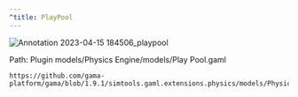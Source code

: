```yaml
---
^title: PlayPool
---
```


![Annotation 2023-04-15 184506_playpool](https://user-images.githubusercontent.com/4437331/232238771-6cdcfb07-f41b-497d-a335-89e6281a655a.png)

Path: Plugin models/Physics Engine/models/Play Pool.gaml

```gaml reference
https://github.com/gama-platform/gama/blob/1.9.1/simtools.gaml.extensions.physics/models/Physics%20Engine/models/Play%20Pool.gaml
```

